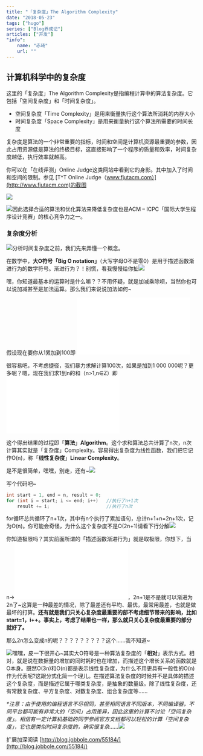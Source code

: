 ```yaml
---
title: "「复杂度」The Algorithm Complexity"
date: "2018-05-23"
tags: ["hugo"]
series: ["Blog养成记"]
articles: ["开发"]
"info":
    name: "赤琦"
    url: ""
---
```


计算机科学中的复杂度
----------

这里的「复杂度」The Algorithm Complexity是指编程计算中的算法复杂度。它包括「空间复杂度」和「时间复杂度」。

*   空间复杂度「Time Complexity」是用来衡量执行这个算法所消耗的内存大小
*   时间复杂度「Space Complexity」是用来衡量执行这个算法所需要的时间长度

复杂度是算法的一个非常重要的指标，时间和空间是计算机资源最重要的参数，因此占用资源低是算法的终极目标，这直接影响了一个程序的质量和效率，时间复杂度越低，执行效率就越高。

你可以在「在线评测」Online Judge这类网站中看到它的身影。其中加入了时间和空间的限制。参见 [T^T Online Judge（www.fjutacm.com）](http://www.fjutacm.com)的截图

![](/img/2018/04/2018052213184261.jpg)

![](/img/2018/05/11.gif)因此选择合适的算法和优化算法来降低复杂度也是ACM – ICPC「国际大学生程序设计竞赛」的核心竞争力之一。

### 复杂度分析

![](/img/2018/05/42.gif)分析时间复杂度之前，我们先来弄懂一个概念。

在数学中，**大O符号「Big O notation」**（大写字母O不是零0）是用于描述函数渐进行为的数学符号。渐进行为？！别慌，看我慢慢给你扯![](/img/2018/05/34.gif)

嘿，你知道最基本的运算时是什么嘛？？不用怀疑，就是加减乘除呗，当然你也可以说加减甚至是加法运算。那么我们来说说加法如何~

假设现在要你从1累加到100即 ![\sum_1^{100}](//s0.wp.com/latex.php?latex=%5Csum_1%5E%7B100%7D&bg=ffffff&fg=000&s=0 "\sum_1^{100}")

很容易吧，不考虑捷径，我们暴力求解计算100次，如果是加到1 000 000呢？更多呢？嗯，现在我们求1到n的和（n>1,n∈Z）即 ![\sum_1^n](//s0.wp.com/latex.php?latex=%5Csum_1%5En&bg=ffffff&fg=000&s=0 "\sum_1^n")

这个得出结果的过程即「**算法**」**Algorithm**。这个求和算法总共计算了n次，n次计算其实就是「复杂度」Complexity。容易得出复杂度为线性函数，我们把它记作O(n)，称「**线性复杂度**」**Linear Complexity**。

是不是很简单，嘿嘿，别走，还有~![](/img/2018/05/40.gif)

写个代码吧~

```c
int start = 1, end = n, result = 0;
for (int i = start; i <= end; i++)   //执行了n+1次
    result += i;                     //执行了n次
```

for循环总共循环了n+1次，其中有n个执行了累加语句，总计n+1+n=2n+1次，记为O(n)。你可能会奇怪，为什么这个复杂度不是O(2n+1)请看下行分解![](/img/2018/05/10.gif)

你知道极限吗？其实前面所谓的「描述函数渐进行为」就是取极限，你想下，当n->![\infty](//s0.wp.com/latex.php?latex=%5Cinfty&bg=ffffff&fg=000&s=0 "\infty")，2n+1是不是就可以渐进为2n了~这算是一种最差的情况，除了最差还有平均、最优，最常用最差，也就是做最坏的打算。**还有就是我们只关心复杂度最重要的部不考虑细节带来的影响，比如start=1，i++。事实上，考虑了结果也一样，那么就只关心复杂度最重要的部分就好了。**

那么2n怎么变成n的呢？？？？？？？？？这个……我不知道~

![](/img/2018/05/38.gif)嘿嘿，皮一下很开心~其实大O符号是一种算法复杂度的「**相对**」表示方式。相对，就是说在数据量的增加的同时耗时也在增加，而描述这个增长关系的函数就是O本身。既然O(3n)和O(n)都是表示线性复杂度，为什么不用更具有一般性的O(n)作为代表呢?这跟分式化简一个理儿。在描述算法复杂度的时候并不是具体的描述这个复杂度，而是描述它属于哪类复杂度，是抽象的数量级。除了线性复杂度，还有常数复杂度、平方复杂度、对数复杂度、组合复杂度等……

_*注意：由于使用的编程语言不尽相同，甚至相同语言不同版本，不同编译器，不同平台都可能有非常大的「空间」占用差异，因此这里的计算不讨论「空间复杂度」。相信有一定计算机基础的同学参阅官方文档都可以轻松的计算「空间复杂度」，它也是类似时间复杂度的，确实很复杂……![](/img/2018/05/26.gif)_

扩展加深阅读 [http://blog.jobbole.com/55184/](http://blog.jobbole.com/55184/)